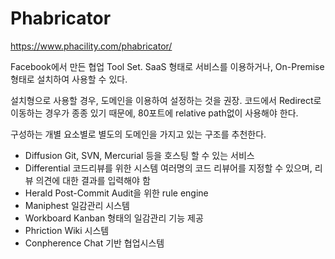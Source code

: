 # Phabricator

https://www.phacility.com/phabricator/

Facebook에서 만든 협업 Tool Set.
SaaS 형태로 서비스를 이용하거나, On-Premise 형태로 설치하여 사용할 수 있다.

설치형으로 사용할 경우, 도메인을 이용하여 설정하는 것을 권장.
코드에서 Redirect로 이동하는 경우가 종종 있기 때문에, 80포트에 relative path없이 사용해야 한다.

구성하는 개별 요소별로 별도의 도메인을 가지고 있는 구조를 추천한다.


* Diffusion
  Git, SVN, Mercurial 등을 호스팅 할 수 있는 서비스
* Differential
  코드리뷰를 위한 시스템
  여러명의 코드 리뷰어를 지정할 수 있으며, 리뷰 의견에 대한 결과를 입력해야 함
* Herald
  Post-Commit Audit을 위한 rule engine
* Maniphest
  일감관리 시스템
* Workboard
  Kanban 형태의 일감관리 기능 제공
* Phriction
  Wiki 시스템
* Conpherence
  Chat 기반 협업시스템

